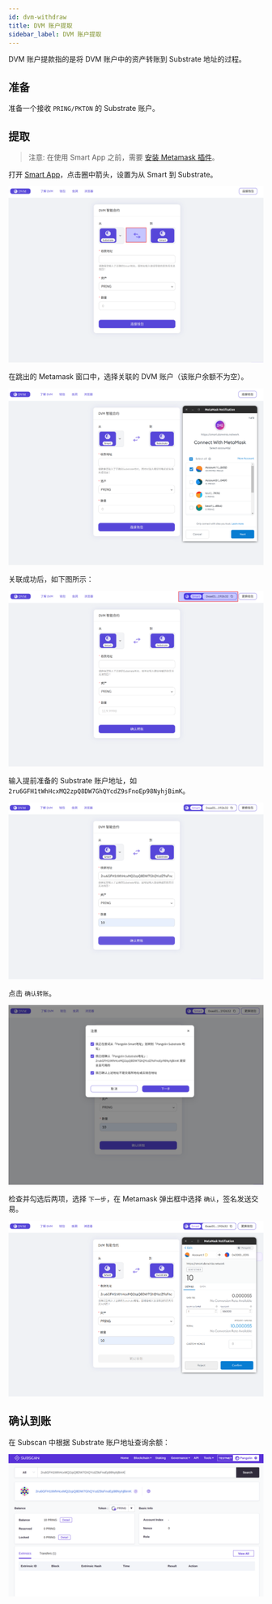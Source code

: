 ```yaml
---
id: dvm-withdraw
title: DVM 账户提取
sidebar_label: DVM 账户提取
---
```


DVM 账户提款指的是将 DVM 账户中的资产转账到 Substrate 地址的过程。

## 准备 

准备一个接收 `PRING/PKTON` 的 Substrate 账户。

## 提取

> 注意: 在使用 Smart App 之前，需要 [安装 Metamask 插件](https://metamask.io/)。

打开 [Smart App](https://smart.darwinia.network/)，点击圈中箭头，设置为从 Smart 到 Substrate。

![smart app](assets/dvm/smart-app/withdraw/00.png)

在跳出的 Metamask 窗口中，选择关联的 DVM 账户（该账户余额不为空）。

![smart app](assets/dvm/smart-app/withdraw/02.png)

关联成功后，如下图所示：

![smart app](assets/dvm/smart-app/withdraw/03.png)

输入提前准备的 Substrate 账户地址，如 `2ru6GFH1tWhHcxMQ2zpQ8DW7GhQYcdZ9sFnoEp98NyhjBimK`。

![smart app](assets/dvm/smart-app/withdraw/04.png)

点击 `确认转账`。 

![smart app](assets/dvm/smart-app/withdraw/05.png)

检查并勾选后两项，选择 `下一步`，在 Metamask 弹出框中选择 `确认`，签名发送交易。

![smart app](assets/dvm/smart-app/withdraw/06.png)

## 确认到账

在 Subscan 中根据 Substrate 账户地址查询余额：

![smart app](assets/dvm/smart-app/withdraw/07.png)

